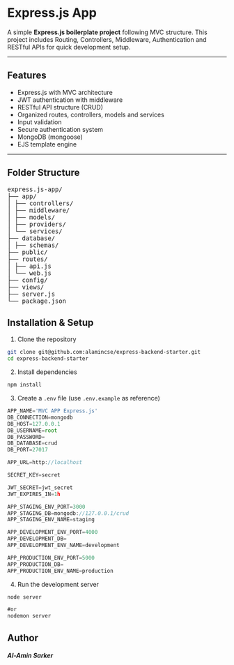 # Express.js App

A simple **Express.js boilerplate project** following MVC structure. This project includes Routing, Controllers, Middleware, Authentication and RESTful APIs for quick development setup.

---

## Features

- Express.js with MVC architecture
- JWT authentication with middleware
- RESTful API structure (CRUD)
- Organized routes, controllers, models and services
- Input validation
- Secure authentication system
- MongoDB (mongoose)
- EJS template engine

---

## Folder Structure
<pre lang="bash">
express.js-app/
├── app/
│ ├── controllers/
│ ├── middleware/
│ ├── models/
│ ├── providers/
│ └── services/
├── database/
│ ├── schemas/
├── public/
├── routes/
│ ├── api.js
│ └── web.js
├── config/
├── views/
├── server.js
└── package.json
</pre>

## Installation & Setup

1. Clone the repository
```bash
git clone git@github.com:alamincse/express-backend-starter.git
cd express-backend-starter
```
2. Install dependencies
```bash
npm install
```
3. Create a `.env` file (use `.env.example` as reference)
```js
APP_NAME='MVC APP Express.js'
DB_CONNECTION=mongodb
DB_HOST=127.0.0.1
DB_USERNAME=root
DB_PASSWORD=
DB_DATABASE=crud
DB_PORT=27017

APP_URL=http://localhost

SECRET_KEY=secret

JWT_SECRET=jwt_secret
JWT_EXPIRES_IN=1h

APP_STAGING_ENV_PORT=3000
APP_STAGING_DB=mongodb://127.0.0.1/crud
APP_STAGING_ENV_NAME=staging

APP_DEVELOPMENT_ENV_PORT=4000
APP_DEVELOPMENT_DB=
APP_DEVELOPMENT_ENV_NAME=development

APP_PRODUCTION_ENV_PORT=5000
APP_PRODUCTION_DB=
APP_PRODUCTION_ENV_NAME=production
```

4. Run the development server
```js
node server

#or 
nodemon server
```

## Author
##### Al-Amin Sarker